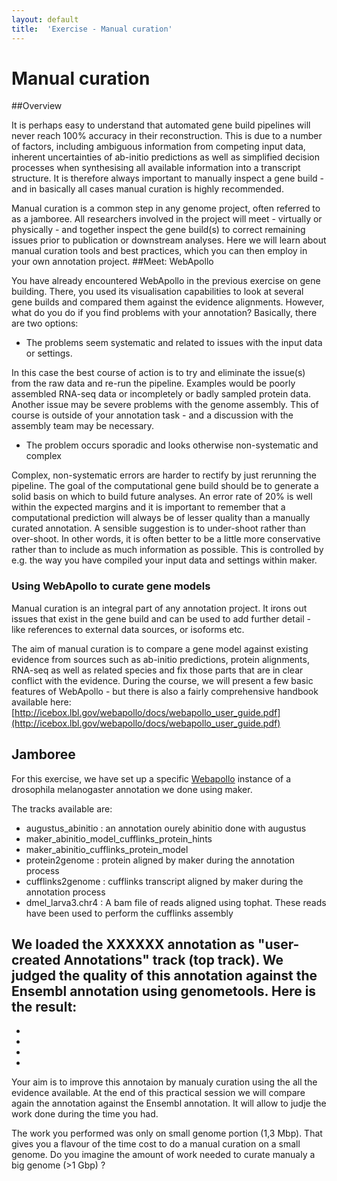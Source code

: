 ```yaml
---
layout: default
title:  'Exercise - Manual curation'
---
```


# Manual curation
##Overview

It is perhaps easy to understand that automated gene build pipelines will never reach 100% accuracy in their reconstruction. This is due to a number of factors, including ambiguous information from competing input data, inherent uncertainties of ab-initio predictions as well as simplified decision processes when synthesising all available information into a transcript structure. It is therefore always important to manually inspect a gene build - and in basically all cases manual curation is highly recommended.

Manual curation is a common step in any genome project, often referred to as a jamboree. All researchers involved in the project will meet - virtually or physically - and together inspect the gene build(s) to correct remaining issues prior to publication or downstream analyses. Here we will learn about manual curation tools and best practices, which you can then employ in your own annotation project.
##Meet: WebApollo

You have already encountered WebApollo in the previous exercise on gene building. There, you used its visualisation capabilities to look at several gene builds and compared them against the evidence alignments. However, what do you do if you find problems with your annotation? Basically, there are two options:

- The problems seem systematic and related to issues with the input data or settings.

In this case the best course of action is to try and eliminate the issue(s) from the raw data and re-run the pipeline. Examples would be poorly assembled RNA-seq data or incompletely or badly sampled protein data. Another issue may be severe problems with the genome assembly. This of course is outside of your annotation task - and a discussion with the assembly team may be necessary.

- The problem occurs sporadic and looks otherwise non-systematic and complex

Complex, non-systematic errors are harder to rectify by just rerunning the pipeline. The goal of the computational gene build should be to generate a solid basis on which to build future analyses. An error rate of 20% is well within the expected margins and it is important to remember that a computational prediction will always be of lesser quality than a manually curated annotation. A sensible suggestion is to under-shoot rather than over-shoot. In other words, it is often better to be a little more conservative rather than to include as much information as possible. This is controlled by e.g. the way you have compiled your input data and settings within maker.
### Using WebApollo to curate gene models

Manual curation is an integral part of any annotation project. It irons out issues that exist in the gene build and can be used to add further detail - like references to external data sources, or isoforms etc.

The aim of manual curation is to compare a gene model against existing evidence from sources such as ab-initio predictions, protein alignments, RNA-seq as well as related species and fix those parts that are in clear conflict with the evidence. During the course, we will present a few basic features of WebApollo - but there is also a fairly comprehensive handbook available here: [http://icebox.lbl.gov/webapollo/docs/webapollo_user_guide.pdf](http://icebox.lbl.gov/webapollo/docs/webapollo_user_guide.pdf)

## Jamboree

For this exercise, we have set up a specific [Webapollo](http://bils-web.imbim.uu.se/drosophila_melanogaster_jamboree_exercise/selectTrack.jsp) instance of a drosophila melanogaster annotation we done using maker.  

The tracks available are:  
 - augustus\_abinitio : an annotation ourely abinitio done with augustus  
 - maker\_abinitio\_model\_cufflinks\_protein\_hints  
 - maker\_abinitio\_cufflinks\_protein\_model  
 - protein2genome : protein aligned by maker during the annotation process  
 - cufflinks2genome : cufflinks transcript aligned by maker during the annotation process  
 - dmel\_larva3.chr4 : A bam file of reads aligned using tophat. These reads have been used to perform the cufflinks assembly  

We loaded the XXXXXX annotation as "user-created Annotations" track (top track). We judged the quality of this annotation against the Ensembl annotation using genometools. Here is the result:
-
-
-
-
-


Your aim is to improve this annotaion by manualy curation using the all the evidence available. At the end of this practical session we will compare again the annotation against the Ensembl annotation. It will allow to judje the work done during the time you had.


The work you performed was only on small genome portion (1,3 Mbp). That gives you a flavour of the time cost to do a manual curation on a small genome. Do you imagine the amount of work needed to curate manualy a big genome (>1 Gbp) ?